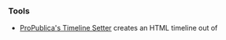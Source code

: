 ### Tools
- [ProPublica's Timeline Setter](https://github.com/propublica/timeline-setter) creates an HTML timeline out of 